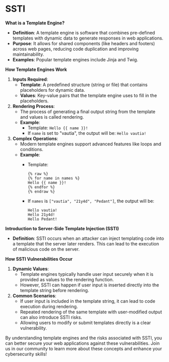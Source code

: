 # SSTI

**What is a Template Engine?**

* **Definition**: A template engine is software that combines pre-defined templates with dynamic data to generate responses in web applications.
* **Purpose**: It allows for shared components (like headers and footers) across web pages, reducing code duplication and improving maintainability.
* **Examples**: Popular template engines include Jinja and Twig.

**How Template Engines Work**

1. **Inputs Required**:
   * **Template**: A predefined structure (string or file) that contains placeholders for dynamic data.
   * **Values**: Key-value pairs that the template engine uses to fill in the placeholders.
2. **Rendering Process**:
   * The process of generating a final output string from the template and values is called rendering.
   * **Example**:
     * Template: `Hello {{ name }}!`
     * If `name` is set to "vautia", the output will be: `Hello vautia!`
3. **Complex Operations**:
   * Modern template engines support advanced features like loops and conditions.
   * **Example**:
     *   Template:

         ```
         {% raw %}
         {% for name in names %}
         Hello {{ name }}!
         {% endfor %}
         {% endraw %}
         ```
     *   If `names` is `["vautia", "21y4d", "Pedant"]`, the output will be:

         ```
         Hello vautia!
         Hello 21y4d!
         Hello Pedant!
         ```

**Introduction to Server-Side Template Injection (SSTI)**

* **Definition**: SSTI occurs when an attacker can inject templating code into a template that the server later renders. This can lead to the execution of malicious code on the server.

**How SSTI Vulnerabilities Occur**

1. **Dynamic Values**:
   * Template engines typically handle user input securely when it is provided as values to the rendering function.
   * However, SSTI can happen if user input is inserted directly into the template string before rendering.
2. **Common Scenarios**:
   * If user input is included in the template string, it can lead to code execution during rendering.
   * Repeated rendering of the same template with user-modified output can also introduce SSTI risks.
   * Allowing users to modify or submit templates directly is a clear vulnerability.

By understanding template engines and the risks associated with SSTI, you can better secure your web applications against these vulnerabilities. Join us in our community to learn more about these concepts and enhance your cybersecurity skills!
